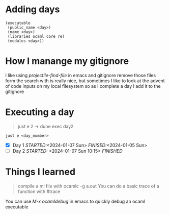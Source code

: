 # Adding days
```
(executable
 (public_name <day>)
 (name <day>)
 (libraries ocaml core re)
 (modules <day>))
```

# How I manange my gitignore
I like using _projectile-find-file_ in emacs and gitignore remove those files form the search with is really nice, but sometimes I like to look at the advent of code inputs on my local filesystem so as I complete a day I add it to the gitignore

# Executing a day 
> just e 2 -> dune exec day2
```
just e <day_number> 
```

- [x] Day 1 _STARTED:_<2024-01-07 Sun> _FINISED:_<2024-01-05 Sun>
- [ ] Day 2 _STARTED:_ <2024-01-07 Sun 10:15> _FINISHED_ 

# Things I learned

> compile a ml file with ocamlc -g a.out
> You can do a basic trace of a function with #trace <function>

You can use _M-x ocamldebug_ in emacs to quickly debug an ocaml executable
